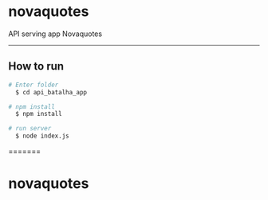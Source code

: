 # novaquotes

API serving app Novaquotes

-------------------------------------------------------------------------------------------------------------------------------------------------------------------------------

## How to run

```bash
# Enter folder
  $ cd api_batalha_app 

# npm install
  $ npm install

# run server
  $ node index.js  

```
=======
# novaquotes
